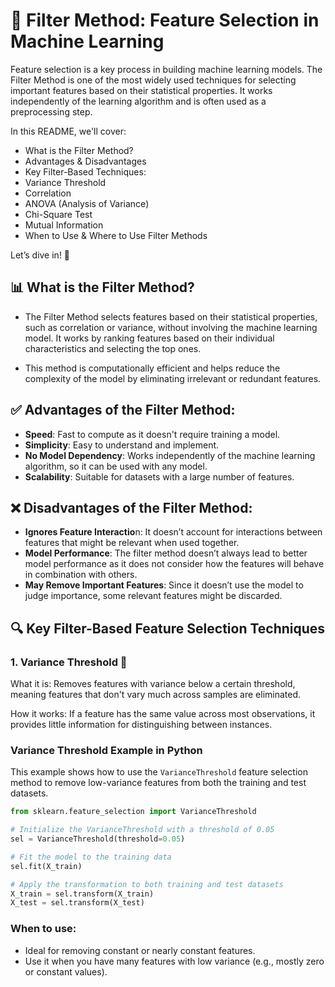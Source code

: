# 🧠 Filter Method: Feature Selection in Machine Learning
Feature selection is a key process in building machine learning models. The Filter Method is one of the most widely used techniques for selecting important features based on their statistical properties. It works independently of the learning algorithm and is often used as a preprocessing step.

In this README, we'll cover:

* What is the Filter Method?
* Advantages & Disadvantages
* Key Filter-Based Techniques:
* Variance Threshold
* Correlation
* ANOVA (Analysis of Variance)
* Chi-Square Test
* Mutual Information
* When to Use & Where to Use Filter Methods

Let’s dive in! 🚀

## 📊 What is the Filter Method?
* The Filter Method selects features based on their statistical properties, such as correlation or variance, without involving the machine learning model. It works by ranking features based on their individual characteristics and selecting the top ones.

* This method is computationally efficient and helps reduce the complexity of the model by eliminating irrelevant or redundant features.

## ✅ Advantages of the Filter Method:
* **Speed**: Fast to compute as it doesn't require training a model.
* **Simplicity**: Easy to understand and implement.
* **No Model Dependency**: Works independently of the machine learning algorithm, so it can be used with any model.
* **Scalability**: Suitable for datasets with a large number of features.

## ❌ Disadvantages of the Filter Method:
* **Ignores Feature Interactio**n: It doesn’t account for interactions between features that might be relevant when used together.
* **Model Performance**: The filter method doesn’t always lead to better model performance as it does not consider how the features will behave in combination with others.
* **May Remove Important Features**: Since it doesn’t use the model to judge importance, some relevant features might be discarded.

## 🔍 Key Filter-Based Feature Selection Techniques
### 1. Variance Threshold 📏
What it is: Removes features with variance below a certain threshold, meaning features that don't vary much across samples are eliminated.

How it works: If a feature has the same value across most observations, it provides little information for distinguishing between instances.

### Variance Threshold Example in Python

This example shows how to use the `VarianceThreshold` feature selection method to remove low-variance features from both the training and test datasets.

```python
from sklearn.feature_selection import VarianceThreshold

# Initialize the VarianceThreshold with a threshold of 0.05
sel = VarianceThreshold(threshold=0.05)

# Fit the model to the training data
sel.fit(X_train)

# Apply the transformation to both training and test datasets
X_train = sel.transform(X_train)
X_test = sel.transform(X_test)
```
### When to use:

* Ideal for removing constant or nearly constant features.
* Use it when you have many features with low variance (e.g., mostly zero or constant values).
